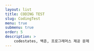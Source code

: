 ```yaml
---
layout: list
title: CODING TEST
slug: CodingTest
menu: true
submenu: true
order: 5
description: >
    codestates, 백준, 프로그레머스 제공 문제
---
```

